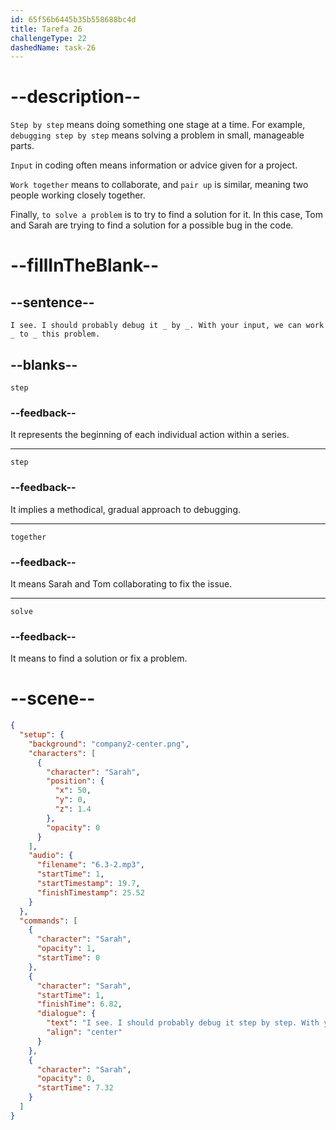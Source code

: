 ```yaml
---
id: 65f56b6445b35b558688bc4d
title: Tarefa 26
challengeType: 22
dashedName: task-26
---
```


<!-- (Audio) Sarah: I see. I should probably debug it step by step. With your input, we can work together to solve this problem. -->

# --description--

`Step by step` means doing something one stage at a time. For example, `debugging step by step` means solving a problem in small, manageable parts.

`Input` in coding often means information or advice given for a project.

`Work together` means to collaborate, and `pair up` is similar, meaning two people working closely together.

Finally, `to solve a problem` is to try to find a solution for it. In this case, Tom and Sarah are trying to find a solution for a possible bug in the code.

# --fillInTheBlank--

## --sentence--

`I see. I should probably debug it _ by _. With your input, we can work _ to _ this problem.`

## --blanks--

`step`

### --feedback--

It represents the beginning of each individual action within a series.

---

`step`

### --feedback--

It implies a methodical, gradual approach to debugging.

---

`together`

### --feedback--

It means Sarah and Tom collaborating to fix the issue.

---

`solve`

### --feedback--

It means to find a solution or fix a problem.

# --scene--

```json
{
  "setup": {
    "background": "company2-center.png",
    "characters": [
      {
        "character": "Sarah",
        "position": {
          "x": 50,
          "y": 0,
          "z": 1.4
        },
        "opacity": 0
      }
    ],
    "audio": {
      "filename": "6.3-2.mp3",
      "startTime": 1,
      "startTimestamp": 19.7,
      "finishTimestamp": 25.52
    }
  },
  "commands": [
    {
      "character": "Sarah",
      "opacity": 1,
      "startTime": 0
    },
    {
      "character": "Sarah",
      "startTime": 1,
      "finishTime": 6.82,
      "dialogue": {
        "text": "I see. I should probably debug it step by step. With your input, we can work together to solve this problem.",
        "align": "center"
      }
    },
    {
      "character": "Sarah",
      "opacity": 0,
      "startTime": 7.32
    }
  ]
}
```
